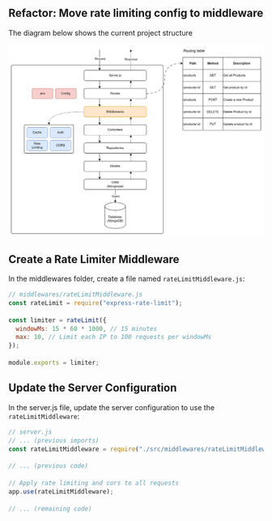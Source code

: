 ## Refactor: Move rate limiting config to middleware

The diagram below shows the current project structure

![Alt text](image-21.png)

## Create a Rate Limiter Middleware

In the middlewares folder, create a file named `rateLimitMiddleware.js`:

```js
// middlewares/rateLimitMiddleware.js
const rateLimit = require("express-rate-limit");

const limiter = rateLimit({
  windowMs: 15 * 60 * 1000, // 15 minutes
  max: 10, // Limit each IP to 100 requests per windowMs
});

module.exports = limiter;
```

## Update the Server Configuration

In the server.js file, update the server configuration to use the `rateLimitMiddleware`:

```js
// server.js
// ... (previous imports)
const rateLimitMiddleware = require("./src/middlewares/rateLimitMiddleware");

// ... (previous code)

// Apply rate limiting and cors to all requests
app.use(rateLimitMiddleware);

// ... (remaining code)
```
